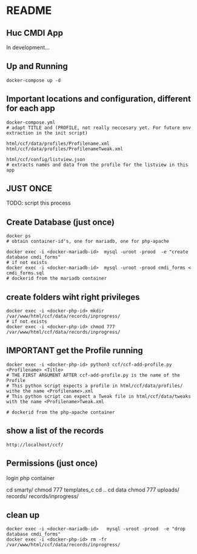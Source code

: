 # README

## Huc CMDI App

In development... 

## Up and Running

    docker-compose up -d

## Important locations and configuration, different for each app

    docker-compose.yml 
    # adapt TITLE and (PROFILE, not really neccesary yet. For future env extraction in the init script)

    html/ccf/data/profiles/Profilename.xml
    html/ccf/data/profiles/ProfilenameTweak.xml

    html/ccf/config/listview.json
    # extracts names and data from the profile for the listview in this app


## JUST ONCE

TODO: script this process

## Create Database (just once)
    docker ps
    # obtain container-id's, one for mariadb, one for php-apache

    docker exec -i <docker-mariadb-id>  mysql -uroot -prood  -e "create database cmdi_forms"
    # if not exists
    docker exec -i <docker-mariadb-id>  mysql -uroot -prood cmdi_forms < cmdi_forms.sql
    # dockerid from the mariadb container
    
## create folders wiht right privileges

    docker exec -i <docker-php-id> mkdir /var/www/html/ccf/data/records/inprogress/
    # if not exists
    docker exec -i <docker-php-id> chmod 777 /var/www/html/ccf/data/records/inprogress/


## IMPORTANT get the Profile running

    docker exec -i <docker-php-id> python3 ccf/ccf-add-profile.py <Profilename> <Title>
    # THE FIRST ARGUMENT AFTER ccf-add-profile.py is the name of the Profile 
    # This python script expects a profile in html/ccf/data/profiles/ withe the name <Profilename>.xml
    # This python script can expect a Tweak file in html/ccf/data/tweaks with the name <Profilename>Tweak.xml

    # dockerid from the php-apache container

## show a list of the records

    http://localhost/ccf/



## Permissions (just once)

login php container

cd smarty/
chmod 777 templates_c
cd ..
cd data
chmod 777 uploads/ records/ records/inprogress/ 


 ## clean up

    docker exec -i <docker-mariadb-id>   mysql -uroot -prood  -e "drop  database cmdi_forms"
    docker exec -i <docker-php-id> rm -fr /var/www/html/ccf/data/records/inprogress/

